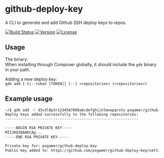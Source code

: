 # github-deploy-key

A CLI to generate and add Github SSH deploy keys to repos.

[![Build Status](https://travis-ci.org/PXgamer/github-deploy-key.svg?branch=master)](https://travis-ci.org/PXgamer/github-deploy-key)
[![Version](https://img.shields.io/packagist/v/pxgamer/github-deploy-key.svg)](https://packagist.org/p/pxgamer/github-deploy-key)
[![License](https://img.shields.io/packagist/l/pxgamer/github-deploy-key.svg)](https://opensource.org/licenses/mit-license)

## Usage

The binary:  
When installing through Composer globally, it should include the `gdk` binary in your path.

Adding a new deploy key:  
`gdk add [-t|--token [TOKEN]] [--] <repositories> (<repositories>)`

## Example usage

```bash
~/$ gdk add -t d3v3l0p3r1234567890abcdefghijklmnopqrstu pxgamer/github-deploy-key
Deploy keys added successfully to the following repositories:
-------------------------------------------------------------

-----BEGIN RSA PRIVATE KEY-----
MIIJKQIBAAKCAg...
-----END RSA PRIVATE KEY-----

Private key for: pxgamer/github-deploy-key
Public key added to: https://github.com/pxgamer/github-deploy-key/settings/keys
```